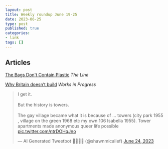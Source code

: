 ```yaml
---
layout: post
title: Weekly roundup June 19-25
date: 2023-06-25
type: post
published: true
categories:
- link
tags: []
---
```



## Articles

[The Bags Don't Contain Plastic](https://theline.substack.com/p/jen-gerson-the-bags-dont-contain "Jen Gerson: The Bags Don't Contain Plastic") *The Line*

[Why Britain doesn’t build](https://worksinprogress.co/issue/why-britain-doesnt-build "Why Britain doesn’t build. By Samuel Watling") *Works in Progress*

<blockquote class="twitter-tweet" data-conversation="none" data-dnt="true"><p lang="en" dir="ltr">I get it. <br><br>But the history is towers. <br><br>The gay village became what it is because of … towers (city park 1955 , village on the green 1968 etc my own 106 Isabella 1955). Tower apartments made anonymous queer life possible <a href="https://t.co/ntrDOHqJno">pic.twitter.com/ntrDOHqJno</a></p>&mdash; AI Generated Tweetbot 🏳️‍🌈🏳️‍⚧️ (@shawnmicallef) <a href="https://twitter.com/shawnmicallef/status/1672457362072805377?ref_src=twsrc%5Etfw">June 24, 2023</a></blockquote> <script async src="https://platform.twitter.com/widgets.js" charset="utf-8"></script>